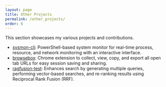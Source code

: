 ```yaml
---
layout: page
title: Other Projects
permalink: /other_projects/
order: 6
---
```


This section showcases my various projects and contributions.

- [sysmon-cli](https://github.com/Abhinavcode13/sysmon-cli): PowerShell-based system monitor for real-time process, resource, and network monitoring with an interactive interface.
- [browsebox](https://github.com/Abhinavcode13/browsebox): Chrome extension to collect, view, copy, and export all open tab URLs for easy session saving and sharing.
- [ragfusion-test](https://github.com/Abhinavcode13/ragfusion-test): Enhances search by generating multiple queries, performing vector-based searches, and re-ranking results using Reciprocal Rank Fusion (RRF).

